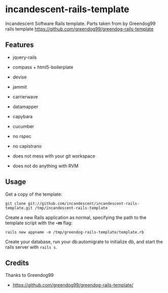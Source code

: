 # incandescent-rails-template

Incandescent Software Rails template.  Parts taken from by Greendog99 rails template https://github.com/greendog99/greendog-rails-template

## Features

* jquery-rails
* compass + html5-boilerplate
* devise
* jammit
* carrierwave 
* datamapper
* capybara
* cucumber

* no rspec
* no capistrano
* does not mess with your git workspace
* does not do anything with RVM

## Usage

Get a copy of the template:

`git clone git://github.com/incandescent/incandescent-rails-template.git /tmp/incandescent-rails-template`

Create a new Rails application as normal, specifying the path to the template script with the **-m** flag:

`rails new appname -m /tmp/greendog-rails-template/template.rb`

Create your database, run your db:automigrate to initialize db, and start the rails server with `rails s`.

## Credits

Thanks to Greendog99

* <https://github.com/greendog99/greendog-rails-template/>
